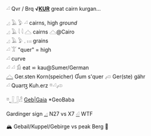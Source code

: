 𓏘 Qvr / Brq   **√[KUR](kur)** great cairn kurgan…

𓈎  𓄿  𓅱  𓏘 cairns, high *ground*  
𓈎  𓄿  𓇋  𓇋  𓊎 cairns  𓊎@Cairo  
𓈎 𓄿 𓅱 𓈒 𓏥 grains  
𓏘  𓀠 "quer" = high  
𓏘  curve  
𓏘  𓏘  𓀁 eat ⋍ kau@Sumer/German  
[𓊎](𓊎) Ger.sten Korn(speicher) Ɠum s'quer  𓌽 Ger(ste) gähr  
𓏘 Quarꜩ Kuh.erz 𓎼𓏘𓌽  

𓎼[𓃀](𓃀)𓃀𓀭 [Geb|Gaia](Geb|Gaia) *GeoBaba  

Gardinger sign [𓈎](𓈎) N27 vs X7 [𓏘](𓏘) WTF  



🏔 Gebail/Kuppel/Gebirge vs peak Berg 🗻  
